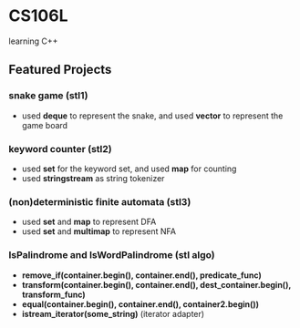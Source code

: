 # CS106L
learning C++

## Featured Projects
### snake game (stl1)
- used **deque** to represent the snake, and used **vector** to represent the game board

### keyword counter (stl2)
- used **set** for the keyword set, and used **map** for counting
- used **stringstream** as string tokenizer

### (non)deterministic finite automata (stl3)
- used **set** and **map** to represent DFA
- used **set** and **multimap** to represent NFA

### IsPalindrome and IsWordPalindrome (stl algo)
- **remove_if(container.begin(), container.end(), predicate_func)**
- **transform(container.begin(), container.end(), dest_container.begin(), transform_func)**
- **equal(container.begin(), container.end(), container2.begin())**
- **istream_iterator<Type>(some_string)** (iterator adapter)
